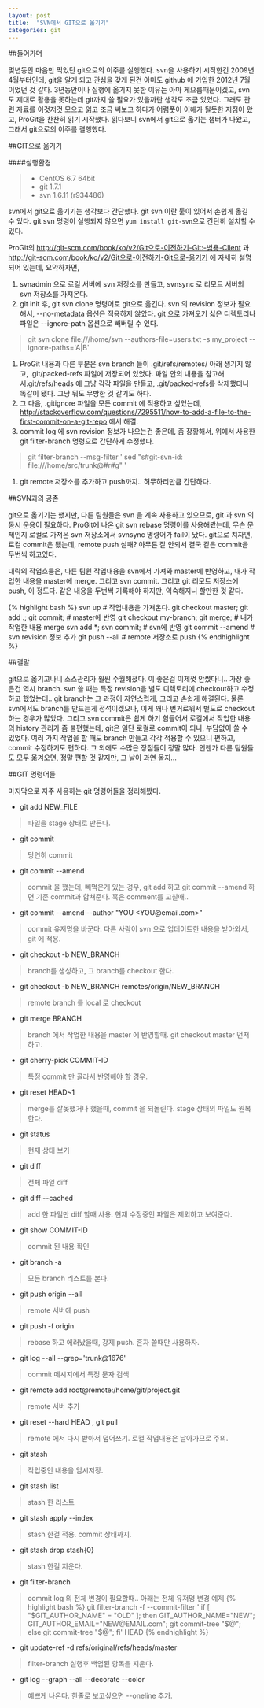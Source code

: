 ```yaml
---
layout: post
title:  "SVN에서 GIT으로 옮기기"
categories: git
---
```


##들어가며

몇년동안 마음만 먹었던 git으로의 이주를 실행했다. svn을 사용하기 시작한건 2009년 4월부터인데, git을 알게 되고 관심을 갖게 된건 아마도 github 에 가입한 2012년 7월이었던 것 같다. 3년동안이나 실행에 옮기지 못한 이유는 아마 게으름때문이겠고, svn도 제대로 활용을 못하는데 git까지 쓸 필요가 있을까란 생각도 조금 있었다. 그래도 관련 자료를 이것저것 모으고 읽고 조금 써보고 하다가 어렴풋이 이해가 될듯한 지점이 왔고, ProGit을 찬찬히 읽기 시작했다. 읽다보니 svn에서 git으로 옮기는 챕터가 나왔고, 그래서 git으로의 이주를 결행했다.

##GIT으로 옮기기

####실행환경
> - CentOS 6.7 64bit
> - git 1.7.1
> - svn 1.6.11 (r934486)

svn에서 git으로 옮기기는 생각보다 간단했다. git svn 이란 툴이 있어서 손쉽게 옮길 수 있다. git svn 명령이 실행되지 않으면 `yum install git-svn`으로 간단히 설치할 수 있다.

ProGit의 http://git-scm.com/book/ko/v2/Git으로-이전하기-Git:-범용-Client 과 http://git-scm.com/book/ko/v2/Git으로-이전하기-Git으로-옮기기 에 자세히 설명되어 있는데, 요약하자면, 

1. svnadmin 으로 로컬 서버에 svn 저장소를 만들고, svnsync 로 리모트 서버의 svn 저장소를 가져온다.
1. git init 후, git svn clone 명령어로 git으로 옮긴다. svn 의 revision 정보가 필요해서, --no-metadata 옵션은 적용하지 않았다.
 git 으로 가져오기 싫은 디렉토리나 파일은 --ignore-path 옵션으로 빼버릴 수 있다.
> git svn clone file:///home/svn --authors-file=users.txt -s my_project --ignore-paths='A|B'

1. ProGit 내용과 다른 부분은 svn branch 들이 .git/refs/remotes/ 아래 생기지 않고, .git/packed-refs 파일에 저장되어 있었다.
 파일 안의 내용을 참고해서.git/refs/heads 에 그냥 각각 파일을 만들고, .git/packed-refs를 삭제했더니 똑같이 됐다. 그냥 둬도 무방한 것 같기도 하다.
1. 그 다음, .gitignore 파일을 모든 commit 에 적용하고 싶었는데, http://stackoverflow.com/questions/7295511/how-to-add-a-file-to-the-first-commit-on-a-git-repo 에서 해결. 
1. commit log 에 svn revision 정보가 나오는건 좋은데, 좀 장황해서, 위에서 사용한 git filter-branch 명령으로 간단하게 수정했다.
> git filter-branch --msg-filter '
>  sed "s#git-svn-id: file:///home/src/trunk@#r#g"
> '

1. git remote 저장소를 추가하고 push까지.. 허무하리만큼 간단하다.

##SVN과의 공존

git으로 옮기기는 했지만, 다른 팀원들은 svn 을 계속 사용하고 있으므로, git 과 svn 의 동시 운용이 필요하다. ProGit에 나온 git svn rebase 명령어를 사용해봤는데, 무슨 문제인지 로컬로 가져온 svn 저장소에서 svnsync 명령어가 fail이 났다. git으로 치자면, 로컬 commit은 됐는데, remote push 실패? 아무튼 잘 안되서 결국 같은  commit을 두번씩 하고있다.

대략의 작업흐름은, 다른 팀원 작업내용을 svn에서 가져와 master에 반영하고, 내가 작업한 내용을 master에 merge. 그리고 svn commit. 그리고 git 리모트 저장소에 push, 이 정도다. 같은 내용을 두번씩 기록해야 하지만, 익숙해지니 할만한 것 같다.

{% highlight bash %}
svn up # 작업내용을 가져온다.
git checkout master; git add .; git commit; # master에 반영
git checkout my-branch; git merge; # 내가 작업한 내용 merge
svn add *; svn commit; # svn에 반영
git commit --amend # svn revision 정보 추가
git push --all # remote 저장소로 push
{% endhighlight %}

##결말

git으로 옮기고나니 소스관리가 훨씬 수월해졌다. 이 좋은걸 이제껏 안썼다니.. 가장 좋은건 역시 branch. svn 쓸 때는 특정 revision을 별도 디렉토리에 checkout하고 수정하고 했었는데.. git branch는 그 과정이 자연스럽게, 그리고 손쉽게 해결된다. 물론 svn에서도 branch를 만드는게 정석이겠으나, 이게 꽤나 번거로워서 별도로 checkout하는 경우가 많았다. 그리고 svn commit은 쉽게 하기 힘들어서 로컬에서 작업한 내용의 history 관리가 좀 불편했는데, git은 일단 로컬로 commit이 되니, 부담없이 쓸 수 있었다. 여러 가지 작업을 할 때도 branch 만들고 각각 적용할 수 있으니 편하고, commit 수정하기도 편하다. 그 외에도 수많은 장점들이 정말 많다. 언젠가 다른 팀원들도 모두 옮겨오면, 정말 편할 것 같지만, 그 날이 과연 올지...

##GIT 명령어들 

마지막으로 자주 사용하는 git 명령어들을 정리해봤다.

- git add NEW_FILE
> 파일을 stage 상태로 만든다.

- git commit
> 당연히 commit

- git commit --amend
> commit 을 했는데, 빼먹은게 있는 경우, git add 하고 git commit --amend 하면 기존 commit과 합쳐준다. 혹은 comment를 고칠때..

- git commit --amend --author "YOU \<YOU&#64;email.com\>"
> commit 유저명을 바꾼다. 다른 사람이 svn 으로 업데이트한 내용을 받아와서, git 에 적용.

- git checkout -b NEW_BRANCH
> branch를 생성하고, 그 branch를 checkout 한다.

- git checkout -b NEW_BRANCH remotes/origin/NEW_BRANCH
> remote branch 를 local 로 checkout

- git merge BRANCH
> branch 에서 작업한 내용을 master 에 반영할때. git checkout master 먼저 하고.

- git cherry-pick COMMIT-ID
> 특정 commit 만 골라서 반영해야 할 경우.

- git reset HEAD~1
> merge를 잘못했거나 했을때, commit 을 되돌린다. stage 상태의 파일도 원복한다.

- git status
> 현재 상태 보기

- git diff
> 전체 파일 diff

- git diff --cached
> add 한 파일만 diff 할때 사용. 현재 수정중인 파일은 제외하고 보여준다.

- git show COMMIT-ID
> commit 된 내용 확인

- git branch -a
> 모든 branch 리스트를 본다.

- git push origin --all
> remote 서버에 push

- git push -f origin
> rebase 하고 에러났을때, 강제 push. 혼자 쓸때만 사용하자.

- git log --all --grep='trunk@1676'
> commit 메시지에서 특정 문자 검색

- git remote add root@remote:/home/git/project.git
> remote 서버 추가

- git reset --hard HEAD , git pull
> remote 에서 다시 받아서 덮어쓰기. 로컬 작업내용은 날아가므로 주의.

- git stash
> 작업중인 내용을 임시저장.

- git stash list
> stash 한 리스트

- git stash apply --index
> stash 한걸 적용. commit 상태까지.

- git stash drop stash{0}
> stash 한걸 지운다.

- git filter-branch
> commit log 의 전체 변경이 필요할때.. 아래는 전체 유저명 변경 예제
  {% highlight bash %}
  git filter-branch -f --commit-filter '
        if [ "$GIT_AUTHOR_NAME" = "OLD" ];
        then
                GIT_AUTHOR_NAME="NEW";
                GIT_AUTHOR_EMAIL="NEW@EMAIL.com";
                git commit-tree "$@";
        else
                git commit-tree "$@";
        fi' HEAD
  {% endhighlight %}

- git update-ref -d refs/original/refs/heads/master
> filter-branch 실행후 백업된 항목을 지운다.

- git log --graph --all --decorate --color
> 예쁘게 나온다. 한줄로 보고싶으면 --oneline 추가.
